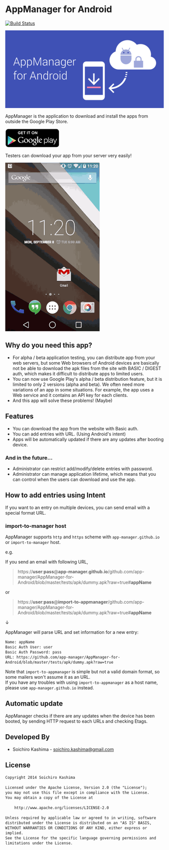 AppManager for Android
===

[![Build Status](https://travis-ci.org/app-manager/AppManager-for-Android.svg?branch=master)](https://travis-ci.org/app-manager/AppManager-for-Android)

![](app/app.png "AppManager for Android")

AppManager is the application to download and install the apps
from outside the Google Play Store.

[![Download app from Google Play](app/en_generic_rgb_wo_60.png "Banner")](https://play.google.com/store/apps/details?id=com.appmanager.android)

Testers can download your app from your server very easily!

![](app/demo.gif "Demo")


## Why do you need this app?

* For alpha / beta application testing,
  you can distribute app from your web servers, but
  some Web browsers of Android devices are basically
  not be able to download
  the apk files from the site with BASIC / DIGEST auth,
  which makes it difficult to distribute apps to limited users.
* You can now use Google Play's alpha / beta distribution feature,
  but it is limited to only 2 versions (alpha and beta).
  We often need more variations of an app in some situations.
  For example, the app uses a Web service and it contains an API key
  for each clients.
* And this app will solve these problems! (Maybe)


## Features

* You can download the app from the website with Basic auth.
* You can add entries with URL. (Using Android's intent)
* Apps will be automatically updated if there are any updates after booting device.

### And in the future...

* Administrator can restrict add/modify/delete entries with password.
* Administrator can manage application lifetime, which means
  that you can control when the users can download and use the app.

## How to add entries using Intent

If you want to an entry on multiple devices, you can send email with a special format URL.

### import-to-manager host

AppManager supports `http` and `https` scheme with `app-manager.github.io` or `import-to-manager` host.

e.g.

If you send an email with following URL,

> https://**user**:**pass**@**app-manager.github.io**/github.com/app-manager/AppManager-for-Android/blob/master/tests/apk/dummy.apk?raw=true#**appName**

or

> https://**user**:**pass**@**import-to-appmanager**/github.com/app-manager/AppManager-for-Android/blob/master/tests/apk/dummy.apk?raw=true#**appName**

↓

AppManager will parse URL and set information for a new entry:

```
Name: appName
Basic Auth User: user
Basic Auth Password: pass
URL: https://github.com/app-manager/AppManager-for-Android/blob/master/tests/apk/dummy.apk?raw=true
```

Note that `import-to-appmanager` is simple but not a valid domain format, so some mailers won't assume it as an URL.  
If you have any troubles with using `import-to-appmanager` as a host name, please use `app-manager.github.io` instead.

## Automatic update

AppManager checks if there are any updates when the device has been booted, by sending HTTP request to each URLs and checking Etags.

## Developed By

* Soichiro Kashima - <soichiro.kashima@gmail.com>


## License

    Copyright 2014 Soichiro Kashima

    Licensed under the Apache License, Version 2.0 (the "License");
    you may not use this file except in compliance with the License.
    You may obtain a copy of the License at

        http://www.apache.org/licenses/LICENSE-2.0

    Unless required by applicable law or agreed to in writing, software
    distributed under the License is distributed on an "AS IS" BASIS,
    WITHOUT WARRANTIES OR CONDITIONS OF ANY KIND, either express or implied.
    See the License for the specific language governing permissions and
    limitations under the License.

